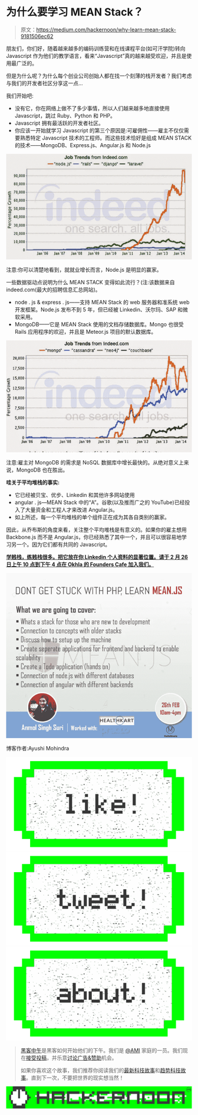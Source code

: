 # 为什么要学习 MEAN Stack？

> 原文：<https://medium.com/hackernoon/why-learn-mean-stack-9181506ec62>

朋友们，你们好，随着越来越多的编码训练营和在线课程平台(如可汗学院)转向 Javascript 作为他们的教学语言，看来“Javascript”真的越来越受欢迎，并且是使用最广泛的。

但是为什么呢？为什么每个创业公司创始人都在找一个刻薄的栈开发者？我们考虑与我们的开发者社区分享这一点…

我们开始吧:

*   没有它，你在网络上做不了多少事情，所以人们越来越多地直接使用 Javascript，跳过 Ruby、Python 和 PHP。
*   Javascript 拥有最活跃的开发者社区。
*   你应该一开始就学习 Javascript 的第三个原因是:可雇佣性——雇主不仅仅需要熟悉特定 Javascript 技术的工程师。而这些技术恰好是组成 MEAN STACK 的技术——MongoDB、Express.js、Angular.js 和 Node.js

![](img/904d9c3c27523f01cacc8bbb7f6c0c5e.png)

注意:你可以清楚地看到，就就业增长而言，Node.js 是明显的赢家。

一些数据驱动点说明为什么 MEAN STACK 变得如此流行？(注:该数据来自 indeed.com(最大的招聘信息汇总网站)。

*   node . js & express . js——支持 MEAN Stack 的 web 服务器和准系统 web 开发框架。Node.js 发布不到 5 年，但已经被 Linkedin、沃尔玛、SAP 和微软采用。
*   MongoDB——它是 MEAN Stack 使用的文档存储数据库。Mongo 也很受 Rails 应用程序的欢迎，并且是 Meteor.js 项目的默认数据库。

![](img/f8a73ec77a03a4d3e386480ad6ad5e2d.png)

注意:雇主对 MongoDB 的需求是 NoSQL 数据库中增长最快的。从绝对意义上来说，MongoDB 也在胜出。

**哇关于平均堆栈的事实:**

*   它已经被贝宝、优步、Linkedin 和其他许多网站使用
*   angular . js—MEAN Stack 中的“A”。谷歌(以及推而广之的 YouTube)已经投入了大量资金和工程人才来改进 Angular.js。
*   如上所述，每一个平均堆栈的单个组件正在成为其各自类别的赢家。

因此，从乔布斯的角度来看，关注整个平均堆栈是有意义的。如果你的雇主想用 Backbone.js 而不是 Angular.js，你已经熟悉了其中一个，并且可以很容易地学习另一个。因为它们都有共同的 Javascript。

[**学贱栈，练贱栈很多。把它放在你 Linkedin 个人资料的显著位置。请于 2 月 26 日上午 10 点到下午 4 点在 Okhla 的 Founders Cafe 加入我们。**](http://goo.gl/DdCjqb)

![](img/9622e8a7a895117f1f4c9521dfb36154.png)

博客作者:Ayushi Mohindra

[![](img/50ef4044ecd4e250b5d50f368b775d38.png)](http://bit.ly/HackernoonFB)[![](img/979d9a46439d5aebbdcdca574e21dc81.png)](https://goo.gl/k7XYbx)[![](img/2930ba6bd2c12218fdbbf7e02c8746ff.png)](https://goo.gl/4ofytp)

> [黑客中午](http://bit.ly/Hackernoon)是黑客如何开始他们的下午。我们是 [@AMI](http://bit.ly/atAMIatAMI) 家庭的一员。我们现在[接受投稿](http://bit.ly/hackernoonsubmission)，并乐意[讨论广告&赞助](mailto:partners@amipublications.com)机会。
> 
> 如果你喜欢这个故事，我们推荐你阅读我们的[最新科技故事](http://bit.ly/hackernoonlatestt)和[趋势科技故事](https://hackernoon.com/trending)。直到下一次，不要把世界的现实想当然！

![](img/be0ca55ba73a573dce11effb2ee80d56.png)